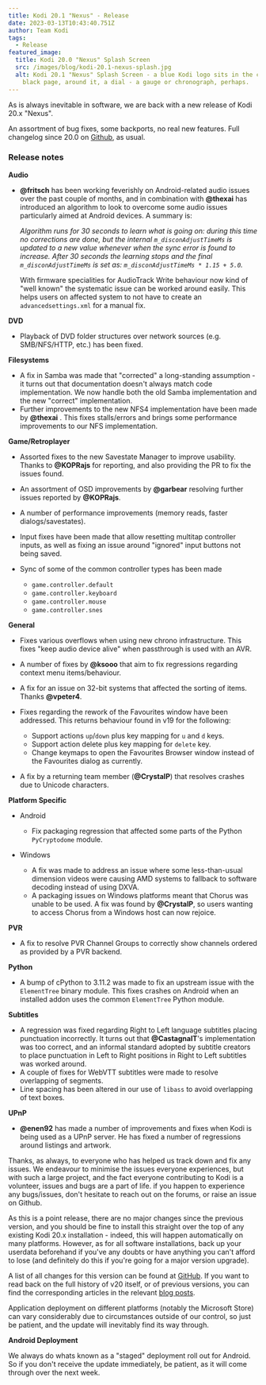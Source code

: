```yaml
---
title: Kodi 20.1 "Nexus" - Release
date: 2023-03-13T10:43:40.751Z
author: Team Kodi
tags:
  - Release
featured_image:
  title: Kodi 20.0 "Nexus" Splash Screen
  src: /images/blog/kodi-20.1-nexus-splash.jpg
  alt: Kodi 20.1 "Nexus" Splash Screen - a blue Kodi logo sits in the centre of a
    black page, around it, a dial - a gauge or chronograph, perhaps.
---
```

As is always inevitable in software, we are back with a new release of Kodi 20.x "Nexus".

An assortment of bug fixes, some backports, no real new features. Full changelog since 20.0 on [Github](https://github.com/xbmc/xbmc/compare/20.0-Nexus...20.1-Nexus), as usual.

### **Release notes**

**Audio**

* **@fritsch** has been working feverishly on Android-related audio issues over the past couple of months, and in combination with **@thexai** has introduced an algorithm to look to overcome some audio issues particularly aimed at Android devices. A summary is:

  *Algorithm runs for 30 seconds to learn what is going on: during this time no corrections are done, but the internal `m_disconAdjustTimeMs` is updated to a new value whenever when the sync error is found to increase. After 30 seconds the learning stops and the final `m_disconAdjustTimeMs` is set as: `m_disconAdjustTimeMs * 1.15 + 5.0`.*

  With firmware specialities for AudioTrack Write behaviour now kind of "well known" the systematic issue can be worked around easily. This helps users on affected system to not have to create an `advancedsettings.xml` for a manual fix.

**DVD**

* Playback of DVD folder structures over network sources (e.g. SMB/NFS/HTTP, etc.) has been fixed.

**Filesystems**

* A fix in Samba was made that "corrected" a long-standing assumption - it turns out that documentation doesn't always match code implementation. We now handle both the old Samba implementation and the new "correct" implementation.
* Further improvements to the new NFS4 implementation have been made by **@thexai** . This fixes stalls/errors and brings some performance improvements to our NFS implementation.

**Game/Retroplayer**

* Assorted fixes to the new Savestate Manager to improve usability. Thanks to **@KOPRajs** for reporting, and also providing the PR to fix the issues found.
* An assortment of OSD improvements by **@garbear** resolving further issues reported by **@KOPRajs**.
* A number of performance improvements (memory reads, faster dialogs/savestates).
* Input fixes have been made that allow resetting multitap controller inputs, as well as fixing an issue around "ignored" input buttons not being saved.
* Sync of some of the common controller types has been made

  * `game.controller.default`
  * `game.controller.keyboard`
  * `game.controller.mouse`
  * `game.controller.snes`

**General**

* Fixes various overflows when using new chrono infrastructure. This fixes "keep audio device alive" when passthrough is used with an AVR.
* A number of fixes by **@ksooo** that aim to fix regressions regarding context menu items/behaviour.
* A fix for an issue on 32-bit systems that affected the sorting of items. Thanks **@vpeter4**.
* Fixes regarding the rework of the Favourites window have been addressed. This returns behaviour found in v19 for the following:

  * Support actions `up`/`down` plus key mapping for `u` and `d` keys.
  * Support action delete plus key mapping for `delete` key.
  * Change keymaps to open the Favourites Browser window instead of the Favourites dialog as currently.
* A fix by a returning team member (**@CrystalP**) that resolves crashes due to Unicode characters.

**Platform Specific**

* Android

  * Fix packaging regression that affected some parts of the Python `PyCryptodome` module.
* Windows

  * A fix was made to address an issue where some less-than-usual dimension videos were causing AMD systems to fallback to software decoding instead of using DXVA.
  * A packaging issues on Windows platforms meant that Chorus was unable to be used. A fix was found by **@CrystalP**, so users wanting to access Chorus from a Windows host can now rejoice.

**PVR**

* A fix to resolve PVR Channel Groups to correctly show channels ordered as provided by a PVR backend.

**Python**

* A bump of cPython to 3.11.2 was made to fix an upstream issue with the `ElementTree` binary module. This fixes crashes on Android when an installed addon uses the common `ElementTree` Python module.

**Subtitles**

* A regression was fixed regarding Right to Left language subtitles placing punctuation incorrectly. It turns out that **@CastagnaIT**'s implementation was too correct, and an informal standard adopted by subtitle creators to place punctuation in Left to Right positions in Right to Left subtitles was worked around.
* A couple of fixes for WebVTT subtitles were made to resolve overlapping of segments.
* Line spacing has been altered in our use of `libass` to avoid overlapping of text boxes.

**UPnP**

* **@enen92** has made a number of improvements and fixes when Kodi is being used as a UPnP server. He has fixed a number of regressions around listings and artwork.

Thanks, as always, to everyone who has helped us track down and fix any issues. We endeavour to minimise the issues everyone experiences, but with such a large project, and the fact everyone contributing to Kodi is a volunteer, issues and bugs are a part of life. if you happen to experience any bugs/issues, don't hesitate to reach out on the forums, or raise an issue on Github.

As this is a point release, there are no major changes since the previous version, and you should be fine to install this straight over the top of any existing Kodi 20.x installation - indeed, this will happen automatically on many platforms. However, as for all software installations, back up your userdata beforehand if you've any doubts or have anything you can't afford to lose (and definitely do this if you're going for a major version upgrade).

A list of all changes for this version can be found at [GitHub](https://github.com/xbmc/xbmc/milestone/154?closed=1). If you want to read back on the full history of v20 itself, or of previous versions, you can find the corresponding articles in the relevant [blog posts](https://kodi.tv/blog/tag/release).

Application deployment on different platforms (notably the Microsoft Store) can vary considerably due to circumstances outside of our control, so just be patient, and the update will inevitably find its way through.

**Android Deployment**

We always do whats known as a "staged" deployment roll out for Android. So if you don't receive the update immediately, be patient, as it will come through over the next week.